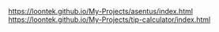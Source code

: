 https://loontek.github.io/My-Projects/asentus/index.html <br/>
https://loontek.github.io/My-Projects/tip-calculator/index.html